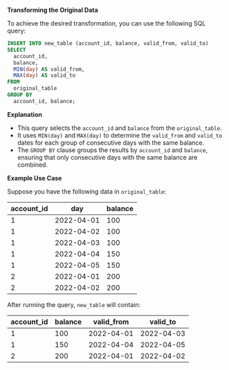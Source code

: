 **Transforming the Original Data**

To achieve the desired transformation, you can use the following SQL query:

```sql
INSERT INTO new_table (account_id, balance, valid_from, valid_to)
SELECT 
  account_id,
  balance,
  MIN(day) AS valid_from,
  MAX(day) AS valid_to
FROM 
  original_table
GROUP BY 
  account_id, balance;
```

**Explanation**

- This query selects the `account_id` and `balance` from the `original_table`.
- It uses `MIN(day)` and `MAX(day)` to determine the `valid_from` and `valid_to` dates for each group of consecutive days with the same balance.
- The `GROUP BY` clause groups the results by `account_id` and `balance`, ensuring that only consecutive days with the same balance are combined.

**Example Use Case**

Suppose you have the following data in `original_table`:

| account_id | day       | balance |
|------------|-----------|---------|
| 1          | 2022-04-01| 100     |
| 1          | 2022-04-02| 100     |
| 1          | 2022-04-03| 100     |
| 1          | 2022-04-04| 150     |
| 1          | 2022-04-05| 150     |
| 2          | 2022-04-01| 200     |
| 2          | 2022-04-02| 200     |

After running the query, `new_table` will contain:

| account_id | balance | valid_from | valid_to   |
|------------|---------|------------|------------|
| 1          | 100     | 2022-04-01 | 2022-04-03 |
| 1          | 150     | 2022-04-04 | 2022-04-05 |
| 2          | 200     | 2022-04-01 | 2022-04-02 |